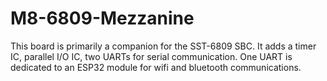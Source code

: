 # M8-6809-Mezzanine

This board is primarily a companion for the SST-6809 SBC. It adds a timer IC, parallel I/O IC, two UARTs for serial communication. One UART is dedicated to an ESP32 module for wifi and bluetooth communications.

